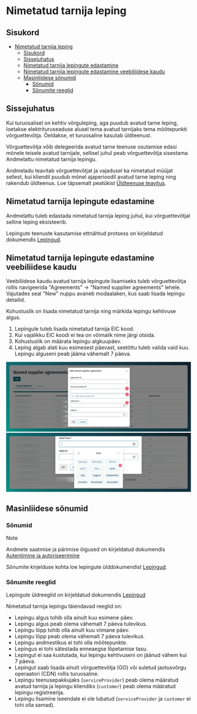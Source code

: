# Nimetatud tarnija leping

## Sisukord

<!-- TOC -->
* [Nimetatud tarnija leping](#nimetatud-tarnija-leping)
  * [Sisukord](#sisukord)
  * [Sissejuhatus](#sissejuhatus)
  * [Nimetatud tarnija lepingute edastamine](#nimetatud-tarnija-lepingute-edastamine)
  * [Nimetatud tarnija lepingute edastamine veebiliidese kaudu](#nimetatud-tarnija-lepingute-edastamine-veebiliidese-kaudu)
  * [Masinliidese sõnumid](#masinliidese-sõnumid)
    * [Sõnumid](#sõnumid)
    * [Sõnumite reeglid](#sõnumite-reeglid)
<!-- TOC -->

## Sissejuhatus

Kui turuosalisel on kehtiv võrguleping, aga puudub avatud tarne leping, loetakse elektrituruseaduse alusel tema avatud tarnijaks tema mõõtepunkti võrguettevõtja. Öeldakse, et turuosaline kasutab üldteenust.

Võrguettevõtja võib delegeerida avatud tarne teenuse osutamise edasi mõnele teisele avatud tarnijale, sellisel juhul peab võrguettevõtja sisestama Andmelattu nimetatud tarnija lepingu.

Andmeladu teavitab võrguettevõtjat ja vajadusel ka nimetatud müüjat sellest, kui kliendil puudub mõnel ajaperioodil avatud tarne leping ning rakendub üldteenus. Loe täpsemalt peatükist [Üldteenuse teavitus](08-yldteenuse-teavitus.md).

## Nimetatud tarnija lepingute edastamine

Andmelattu tuleb edastada nimetatud tarnija leping juhul, kui võrguettevõtjal selline leping eksisteerib.

Lepingute teenuste kasutamise ettnähtud protsess on kirjeldatud dokumendis [Lepingud](06-lepingud.md).

## Nimetatud tarnija lepingute edastamine veebiliidese kaudu

Veebiliidese kaudu avatud tarnija lepingute lisamiseks tuleb võrguettevõtja rollis navigeerida "Agreements" -> "Named supplier agreements" lehele. Vajutades seal "New" nuppu avaneb modaalaken, kus saab lisada lepingu detailid.

Kohustuslik on lisada nimetatud tarnija ning märkida lepingu kehtivuse algus.

1. Lepingule tuleb lisada nimetatud tarnija EIC kood.
2. Kui vajalikku EIC koodi ei tea on võimalik nime järgi otsida.
3. Kohustuslik on määrata lepingu algkuupäev.
4. Leping algab alati kuu esimesest päevast, seetõttu tuleb valida vaid kuu. Lepingu alguseni peab jääma vähemalt 7 päeva.

![Lepingu lisamine](../images/opp-ui/agreement/named-supplier-agreement/add_agreement.png)
![Lepingu kuupäeva määramine](../images/opp-ui/agreement/named-supplier-agreement/add_agreement_date.png)

## Masinliidese sõnumid

### Sõnumid

> [!NOTE]
> Andmete saatmise ja pärimise õigused on kirjeldatud dokumendis [Autentimine ja autoriseerimine](03-autentimine-ja-autoriseerimine.md)

Sõnumite kirjelduse kohta loe lepingute ülddokumendist [Lepingud](06-lepingud.md).

### Sõnumite reeglid

Lepingute üldreeglid on kirjeldatud dokumendis [Lepingud](06-lepingud.md#sõnumite-reeglid)

Nimetatud tarnija lepingu täiendavad reeglid on:

- Lepingu algus tohib olla ainult kuu esimene päev.
- Lepingu algus peab olema vähemalt 7 päeva tulevikus.
- Lepingu lõpp tohib olla ainult kuu viimane päev.
- Lepingu lõpp peab olema vähemalt 7 päeva tulevikus.
- Lepingu andmestikus ei tohi olla mõõtepunkte.
- Lepingus ei tohi sätestada enneaegse lõpetamise tasu.
- Lepingut ei saa kustutada, kui lepingu kehtivuseni on jäänud vähem kui 7 päeva.
- Lepingut saab lisada ainult võrguettevõtja (GO) või suletud jaotusvõrgu operaatori (CDN) rollis turuosaline.
- Lepingu teenusepakkujaks (`serviceProvider`) peab olema määratud avatud tarnija ja lepingu kliendiks (`customer`) peab olema määratud lepingu registreerija.
- Lepingu lisamine iseendale ei ole lubatud (`serviceProvider` ja `customer` ei tohi olla samad).
